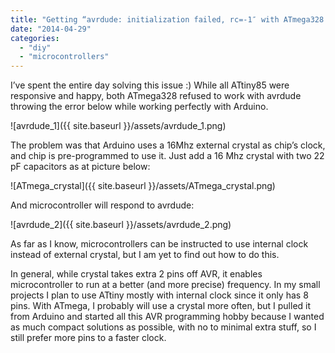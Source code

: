 ```yaml
---
title: "Getting “avrdude: initialization failed, rc=-1″ with ATmega328 after pulled it from Arduino?"
date: "2014-04-29"
categories:
  - "diy"
  - "microcontrollers"
---
```


I’ve spent the entire day solving this issue :) While all ATtiny85 were
responsive and happy, both ATmega328 refused to work with avrdude throwing the
error below while working perfectly with Arduino.

![avrdude_1]({{ site.baseurl }}/assets/avrdude_1.png)

The problem was that Arduino uses a 16Mhz external crystal as chip’s clock, and
chip is pre-programmed to use it. Just add a 16 Mhz crystal with two 22 pF
capacitors as at picture below:

![ATmega_crystal]({{ site.baseurl }}/assets/ATmega_crystal.png)

And microcontroller will respond to avrdude:

![avrdude_2]({{ site.baseurl }}/assets/avrdude_2.png)

As far as I know, microcontrollers can be instructed to use internal clock
instead of external crystal, but I am yet to find out how to do this.

In general, while crystal takes extra 2 pins off AVR, it enables microcontroller
to run at a better (and more precise) frequency. In my small projects I plan to
use ATtiny mostly with internal clock since it only has 8 pins. With ATmega, I
probably will use a crystal more often, but I pulled it from Arduino and started
all this AVR programming hobby because I wanted as much compact solutions as
possible, with no to minimal extra stuff, so I still prefer more pins to a
faster clock.
